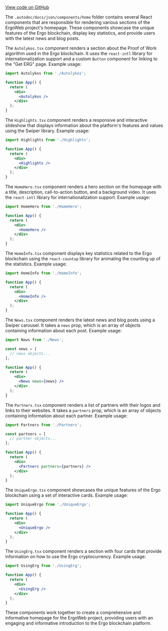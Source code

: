 [View code on GitHub](https://github.com/ergoplatform/ergoweb/.autodoc/docs/json/components/home)

The `.autodoc/docs/json/components/home` folder contains several React components that are responsible for rendering various sections of the ErgoWeb project's homepage. These components showcase the unique features of the Ergo blockchain, display key statistics, and provide users with the latest news and blog posts.

The `Autolykos.tsx` component renders a section about the Proof of Work algorithm used in the Ergo blockchain. It uses the `react-intl` library for internationalization support and a custom `Button` component for linking to the "Get ERG" page. Example usage:

```jsx
import Autolykos from './Autolykos';

function App() {
  return (
    <div>
      <Autolykos />
    </div>
  );
}
```

The `Highlights.tsx` component renders a responsive and interactive slideshow that displays information about the platform's features and values using the Swiper library. Example usage:

```jsx
import Highlights from './Highlights';

function App() {
  return (
    <div>
      <Highlights />
    </div>
  );
}
```

The `HomeHero.tsx` component renders a hero section on the homepage with a title, description, call-to-action button, and a background video. It uses the `react-intl` library for internationalization support. Example usage:

```jsx
import HomeHero from './HomeHero';

function App() {
  return (
    <div>
      <HomeHero />
    </div>
  );
}
```

The `HomeInfo.tsx` component displays key statistics related to the Ergo blockchain using the `react-countup` library for animating the counting up of the statistics. Example usage:

```jsx
import HomeInfo from './HomeInfo';

function App() {
  return (
    <div>
      <HomeInfo />
    </div>
  );
}
```

The `News.tsx` component renders the latest news and blog posts using a Swiper carousel. It takes a `news` prop, which is an array of objects containing information about each post. Example usage:

```jsx
import News from './News';

const news = [
  // news objects...
];

function App() {
  return (
    <div>
      <News news={news} />
    </div>
  );
}
```

The `Partners.tsx` component renders a list of partners with their logos and links to their websites. It takes a `partners` prop, which is an array of objects containing information about each partner. Example usage:

```jsx
import Partners from './Partners';

const partners = [
  // partner objects...
];

function App() {
  return (
    <div>
      <Partners partners={partners} />
    </div>
  );
}
```

The `UniqueErgo.tsx` component showcases the unique features of the Ergo blockchain using a set of interactive cards. Example usage:

```jsx
import UniqueErgo from './UniqueErgo';

function App() {
  return (
    <div>
      <UniqueErgo />
    </div>
  );
}
```

The `UsingErg.tsx` component renders a section with four cards that provide information on how to use the Ergo cryptocurrency. Example usage:

```jsx
import UsingErg from './UsingErg';

function App() {
  return (
    <div>
      <UsingErg />
    </div>
  );
}
```

These components work together to create a comprehensive and informative homepage for the ErgoWeb project, providing users with an engaging and informative introduction to the Ergo blockchain platform.
